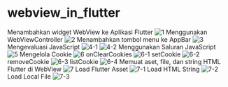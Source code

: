 # webview_in_flutter

Menambahkan widget WebView ke Aplikasi Flutter
![1](images/1.png)
Menggunakan WebViewController
![2](images/2.png)
Menambahkan tombol menu ke AppBar
![3](images/3.png)
Mengevaluasi JavaScript
![4-1](images/4-1.png)
![4-2](images/4-2.png)
Menggunakan Saluran JavaScript
![5](images/5.png)
Mengelola Cookie
![6](images/6.png)
onClearCookies
![6-1](images/6-1.png)
setCookie
![6-2](images/6-2.png)
removeCookie
![6-3](images/6-3.png)
listCookie
![6-4](images/6-4.png)
Memuat aset, file, dan string HTML Flutter di WebView
![7](images/7.png)
Load Flutter Asset
![7-1](images/7-1.png)
Load HTML String
![7-2](images/7-2.png)
Load Local File
![7-3](images/7-3.png)
